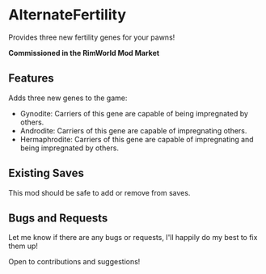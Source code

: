 # AlternateFertility

Provides three new fertility genes for your pawns!

**Commissioned in the RimWorld Mod Market**

## Features

Adds three new genes to the game:

- Gynodite: Carriers of this gene are capable of being impregnated by others.
- Androdite: Carriers of this gene are capable of impregnating others.
- Hermaphrodite: Carriers of this gene are capable of impregnating and being impregnated by others.

## Existing Saves

This mod should be safe to add or remove from saves.

## Bugs and Requests

Let me know if there are any bugs or requests, I'll happily do my best to fix them up!

Open to contributions and suggestions!
